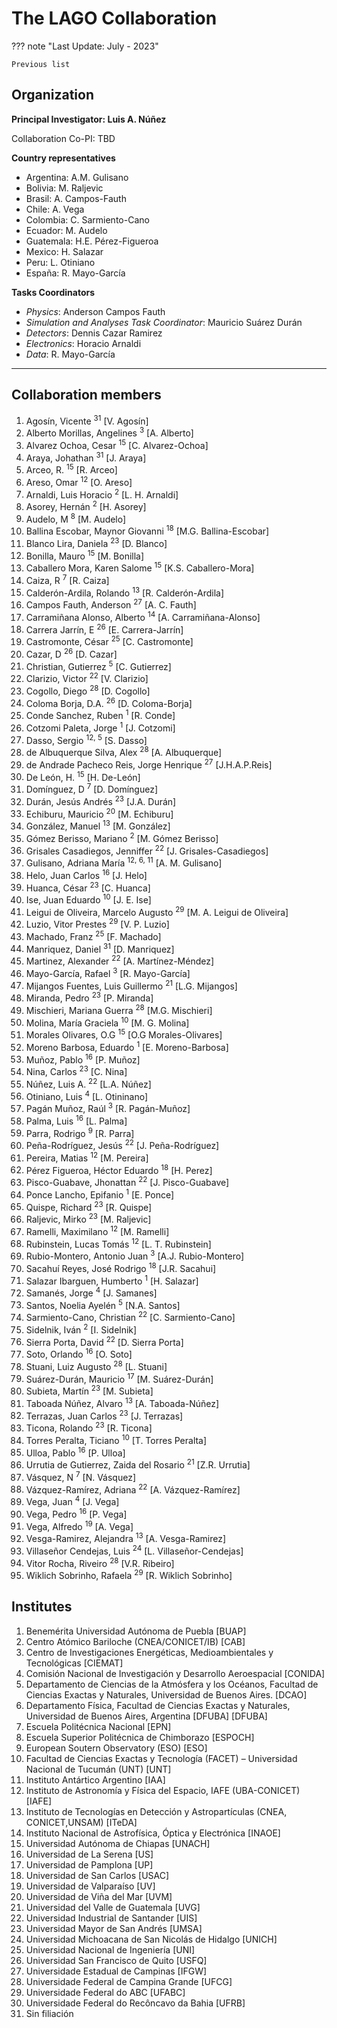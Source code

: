 # The LAGO Collaboration

??? note "Last Update: July - 2023"

    Previous list

## Organization 

**Principal Investigator: Luis A. Núñez**

Collaboration Co-PI: TBD

**Country representatives**

- Argentina: A.M. Gulisano
- Bolivia: M. Raljevic
- Brasil: A. Campos-Fauth
- Chile: A. Vega
- Colombia: C. Sarmiento-Cano
- Ecuador: M. Audelo
- Guatemala: H.E. Pérez-Figueroa
- Mexico: H. Salazar
- Peru: L. Otiniano
- España: R. Mayo-García

**Tasks Coordinators**

- *Physics*: Anderson Campos Fauth
- *Simulation and Analyses Task Coordinator*: Mauricio Suárez Durán
- *Detectors*: Dennis Cazar Ramirez
- *Electronics*: Horacio Arnaldi 
- *Data*: R. Mayo-García

---

## Collaboration members

1. Agosín, Vicente <sup>31</sup> [V. Agosín]
1. Alberto Morillas, Angelines <sup>3</sup> [A. Alberto]
1. Alvarez Ochoa, Cesar <sup>15</sup> [C. Alvarez-Ochoa]
1. Araya, Johathan <sup>31</sup> [J. Araya]
1. Arceo, R. <sup>15</sup> [R. Arceo]
1. Areso, Omar <sup>12</sup> [O. Areso]
1. Arnaldi, Luis Horacio <sup>2</sup> [L. H. Arnaldi]
1. Asorey, Hernán <sup>2</sup> [H. Asorey]
1. Audelo, M <sup>8</sup> [M. Audelo]
1. Ballina Escobar, Maynor Giovanni <sup>18</sup> [M.G. Ballina-Escobar]
1. Blanco Lira, Daniela <sup>23</sup> [D. Blanco]
1. Bonilla, Mauro <sup>15</sup> [M. Bonilla]
1. Caballero Mora, Karen Salome <sup>15</sup> [K.S. Caballero-Mora]
1. Caiza, R <sup>7</sup> [R. Caiza]
1. Calderón-Ardila, Rolando <sup>13</sup> [R. Calderón-Ardila]
1. Campos Fauth, Anderson <sup>27</sup> [A. C. Fauth]
1. Carramiñana Alonso, Alberto <sup>14</sup> [A. Carramiñana-Alonso]
1. Carrera Jarrín, E <sup>26</sup> [E. Carrera-Jarrín]
1. Castromonte, César <sup>25</sup> [C. Castromonte]
1. Cazar, D <sup>26</sup> [D. Cazar]
1. Christian, Gutierrez <sup>5</sup> [C. Gutierrez]
1. Clarizio, Victor <sup>22</sup> [V. Clarizio]
1. Cogollo, Diego <sup>28</sup> [D. Cogollo]
1. Coloma Borja, D.A. <sup>26</sup> [D. Coloma-Borja]
1. Conde Sanchez, Ruben <sup>1</sup> [R. Conde]
1. Cotzomi Paleta, Jorge <sup>1</sup> [J. Cotzomi]
1. Dasso, Sergio <sup>12, 5</sup> [S. Dasso]
1. de Albuquerque Silva, Alex <sup>28</sup> [A. Albuquerque]
1. de Andrade Pacheco Reis, Jorge Henrique <sup>27</sup> [J.H.A.P.Reis]
1. De León, H. <sup>15</sup> [H. De-León]
1. Domínguez, D <sup>7</sup> [D. Domínguez]
1. Durán, Jesús Andrés <sup>23</sup> [J.A. Durán]
1. Echiburu, Mauricio <sup>20</sup> [M. Echiburu]
1. González, Manuel <sup>13</sup> [M. González]
1. Gómez Berisso, Mariano <sup>2</sup> [M. Gómez Berisso]
1. Grisales Casadiegos, Jenniffer <sup>22</sup> [J. Grisales-Casadiegos]
1. Gulisano, Adriana María <sup>12, 6, 11</sup> [A. M. Gulisano]
1. Helo, Juan Carlos <sup>16</sup> [J. Helo]
1. Huanca, César <sup>23</sup> [C. Huanca]
1. Ise, Juan Eduardo <sup>10</sup> [J. E. Ise]
1. Leigui de Oliveira, Marcelo Augusto <sup>29</sup> [M. A. Leigui de Oliveira]
1. Luzio, Vitor Prestes <sup>29</sup> [V. P. Luzio]
1. Machado, Franz <sup>25</sup> [F. Machado]
1. Manriquez, Daniel <sup>31</sup> [D. Manriquez]
1. Martinez, Alexander <sup>22</sup> [A. Martínez-Méndez]
1. Mayo-García, Rafael <sup>3</sup> [R. Mayo-García]
1. Mijangos Fuentes, Luis Guillermo <sup>21</sup> [L.G. Mijangos]
1. Miranda, Pedro <sup>23</sup> [P. Miranda]
1. Mischieri, Mariana Guerra <sup>28</sup> [M.G. Mischieri]
1. Molina, María Graciela <sup>10</sup> [M. G. Molina]
1. Morales Olivares, O.G <sup>15</sup> [O.G Morales-Olivares]
1. Moreno Barbosa, Eduardo <sup>1</sup> [E. Moreno-Barbosa]
1. Muñoz, Pablo <sup>16</sup> [P. Muñoz]
1. Nina, Carlos <sup>23</sup> [C. Nina]
1. Núñez, Luis A. <sup>22</sup> [L.A. Núñez]
1. Otiniano, Luis <sup>4</sup> [L. Otininano]
1. Pagán Muñoz, Raúl <sup>3</sup> [R. Pagán-Muñoz]
1. Palma, Luis <sup>16</sup> [L. Palma]
1. Parra, Rodrigo <sup>9</sup> [R. Parra]
1. Peña-Rodríguez, Jesús <sup>22</sup> [J. Peña-Rodríguez]
1. Pereira, Matias <sup>12</sup> [M. Pereira]
1. Pérez Figueroa, Héctor Eduardo <sup>18</sup> [H. Perez]
1. Pisco-Guabave, Jhonattan <sup>22</sup> [J. Pisco-Guabave]
1. Ponce Lancho, Epifanio <sup>1</sup> [E. Ponce]
1. Quispe, Richard <sup>23</sup> [R. Quispe]
1. Raljevic, Mirko <sup>23</sup> [M. Raljevic]
1. Ramelli, Maximilano <sup>12</sup> [M. Ramelli]
1. Rubinstein, Lucas Tomás <sup>12</sup> [L. T. Rubinstein]
1. Rubio-Montero, Antonio Juan <sup>3</sup> [A.J. Rubio-Montero]
1. Sacahuí Reyes, José Rodrigo <sup>18</sup> [J.R. Sacahui]
1. Salazar Ibarguen, Humberto <sup>1</sup> [H. Salazar]
1. Samanés, Jorge <sup>4</sup> [J. Samanes]
1. Santos, Noelia Ayelén <sup>5</sup> [N.A. Santos]
1. Sarmiento-Cano, Christian <sup>22</sup> [C. Sarmiento-Cano]
1. Sidelnik, Iván <sup>2</sup> [I. Sidelnik]
1. Sierra Porta, David <sup>22</sup> [D. Sierra Porta]
1. Soto, Orlando <sup>16</sup> [O. Soto]
1. Stuani, Luiz Augusto <sup>28</sup> [L. Stuani]
1. Suárez-Durán, Mauricio <sup>17</sup> [M. Suárez-Durán]
1. Subieta, Martín <sup>23</sup> [M. Subieta]
1. Taboada Núñez, Alvaro <sup>13</sup> [A. Taboada-Núñez]
1. Terrazas, Juan Carlos <sup>23</sup> [J. Terrazas]
1. Ticona, Rolando <sup>23</sup> [R. Ticona]
1. Torres Peralta, Ticiano <sup>10</sup> [T. Torres Peralta]
1. Ulloa, Pablo <sup>16</sup> [P. Ulloa]
1. Urrutia de Gutierrez, Zaida del Rosario <sup>21</sup> [Z.R. Urrutia]
1. Vásquez, N <sup>7</sup> [N. Vásquez]
1. Vázquez-Ramírez, Adriana <sup>22</sup> [A. Vázquez-Ramírez]
1. Vega, Juan <sup>4</sup> [J. Vega]
1. Vega, Pedro <sup>16</sup> [P. Vega]
1. Vega, Alfredo <sup>19</sup> [A. Vega]
1. Vesga-Ramirez, Alejandra <sup>13</sup> [A. Vesga-Ramirez]
1. Villaseñor Cendejas, Luis <sup>24</sup> [L. Villaseñor-Cendejas]
1. Vitor Rocha, Riveiro <sup>28</sup> [V.R. Ribeiro]
1. Wiklich Sobrinho, Rafaela <sup>29</sup> [R. Wiklich Sobrinho]

## Institutes

1. Benemérita Universidad Autónoma de Puebla [BUAP] 
1. Centro Atómico Bariloche (CNEA/CONICET/IB) [CAB] 
1. Centro de Investigaciones Energéticas, Medioambientales y Tecnológicas [CIEMAT] 
1. Comisión Nacional de Investigación y Desarrollo Aeroespacial [CONIDA] 
1. Departamento de Ciencias de la Atmósfera y los Océanos, Facultad de Ciencias Exactas y Naturales, Universidad de Buenos Aires. [DCAO] 
1. Departamento Física, Facultad de Ciencias Exactas y Naturales, Universidad de Buenos Aires, Argentina [DFUBA] [DFUBA] 
1. Escuela Politécnica Nacional [EPN] 
1. Escuela Superior Politécnica de Chimborazo [ESPOCH] 
1. European Soutern Observatory (ESO) [ESO] 
1. Facultad de Ciencias Exactas y Tecnología (FACET) – Universidad Nacional de Tucumán (UNT) [UNT] 
1. Instituto Antártico Argentino [IAA] 
1. Instituto de Astronomía y Física del Espacio, IAFE (UBA-CONICET) [IAFE] 
1. Instituto de Tecnologías en Detección y Astropartículas (CNEA, CONICET,UNSAM) [ITeDA] 
1. Instituto Nacional de Astrofísica, Óptica y Electrónica [INAOE] 
1. Universidad Autónoma de Chiapas [UNACH] 
1. Universidad de La Serena [US] 
1. Universidad de Pamplona [UP] 
1. Universidad de San Carlos [USAC] 
1. Universidad de Valparaíso [UV] 
1. Universidad de Viña del Mar [UVM] 
1. Universidad del Valle de Guatemala [UVG] 
1. Universidad Industrial de Santander [UIS] 
1. Universidad Mayor de San Andrés [UMSA] 
1. Universidad Michoacana de San Nicolás de Hidalgo [UNICH] 
1. Universidad Nacional de Ingeniería [UNI] 
1. Universidad San Francisco de Quito [USFQ] 
1. Universidade Estadual de Campinas [IFGW] 
1. Universidade Federal de Campina Grande [UFCG] 
1. Universidade Federal do ABC [UFABC] 
1. Universidade Federal do Recôncavo da Bahia [UFRB] 
1. Sin filiación
